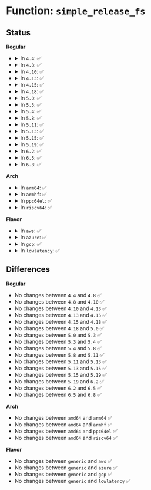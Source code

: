 # Function: <code>simple_release_fs</code>

## Status
<b>Regular</b>
<ul>
<li>
<details>
<summary>In <code>4.4</code>: ✅</summary>

```c
void simple_release_fs(struct vfsmount **mount, int *count);
```

**Collision:** Unique Global

**Inline:** No

**Transformation:** False

**Instances:**

```
In fs/libfs.c (ffffffff81234110)
Location: fs/libfs.c:559
Inline: False
Direct callers:
  - fs/debugfs/inode.c:failed_creating
  - fs/tracefs/inode.c:__create_dir
  - fs/tracefs/inode.c:tracefs_create_file
  - fs/tracefs/inode.c:tracefs_remove
  - fs/tracefs/inode.c:tracefs_remove_recursive
  - fs/tracefs/inode.c:tracefs_remove_recursive
  - security/inode.c:securityfs_create_file
  - security/inode.c:securityfs_remove
```
**Symbols:**

```
ffffffff81234110-ffffffff8123415a: simple_release_fs (STB_GLOBAL)
```
</details>
</li>
<li>
<details>
<summary>In <code>4.8</code>: ✅</summary>

```c
void simple_release_fs(struct vfsmount **mount, int *count);
```

**Collision:** Unique Global

**Inline:** No

**Transformation:** False

**Instances:**

```
In fs/libfs.c (ffffffff8125c740)
Location: fs/libfs.c:587
Inline: False
Direct callers:
  - fs/debugfs/inode.c:failed_creating
  - fs/tracefs/inode.c:tracefs_remove_recursive
  - fs/tracefs/inode.c:tracefs_remove_recursive
  - fs/tracefs/inode.c:tracefs_remove
  - fs/tracefs/inode.c:__create_dir
  - fs/tracefs/inode.c:tracefs_create_file
  - security/inode.c:securityfs_remove
  - security/inode.c:securityfs_create_dentry
```
**Symbols:**

```
ffffffff8125c740-ffffffff8125c78a: simple_release_fs (STB_GLOBAL)
```
</details>
</li>
<li>
<details>
<summary>In <code>4.10</code>: ✅</summary>

```c
void simple_release_fs(struct vfsmount **mount, int *count);
```

**Collision:** Unique Global

**Inline:** No

**Transformation:** False

**Instances:**

```
In fs/libfs.c (ffffffff8126fc90)
Location: fs/libfs.c:595
Inline: False
Direct callers:
  - fs/debugfs/inode.c:failed_creating
  - fs/tracefs/inode.c:tracefs_remove_recursive
  - fs/tracefs/inode.c:tracefs_remove_recursive
  - fs/tracefs/inode.c:tracefs_remove
  - fs/tracefs/inode.c:__create_dir
  - fs/tracefs/inode.c:tracefs_create_file
  - security/inode.c:securityfs_remove
  - security/inode.c:securityfs_create_dentry
```
**Symbols:**

```
ffffffff8126fc90-ffffffff8126fcda: simple_release_fs (STB_GLOBAL)
```
</details>
</li>
<li>
<details>
<summary>In <code>4.13</code>: ✅</summary>

```c
void simple_release_fs(struct vfsmount **mount, int *count);
```

**Collision:** Unique Global

**Inline:** No

**Transformation:** False

**Instances:**

```
In fs/libfs.c (ffffffff8127d510)
Location: fs/libfs.c:596
Inline: False
Direct callers:
  - fs/configfs/mount.c:configfs_release_fs
  - fs/debugfs/inode.c:failed_creating
  - fs/tracefs/inode.c:tracefs_remove_recursive
  - fs/tracefs/inode.c:tracefs_remove_recursive
  - fs/tracefs/inode.c:tracefs_remove
  - fs/tracefs/inode.c:__create_dir
  - fs/tracefs/inode.c:tracefs_create_file
  - security/inode.c:securityfs_create_dentry
  - security/apparmor/apparmorfs.c:aafs_create
```
**Symbols:**

```
ffffffff8127d510-ffffffff8127d55a: simple_release_fs (STB_GLOBAL)
```
</details>
</li>
<li>
<details>
<summary>In <code>4.15</code>: ✅</summary>

```c
void simple_release_fs(struct vfsmount **mount, int *count);
```

**Collision:** Unique Global

**Inline:** No

**Transformation:** False

**Instances:**

```
In fs/libfs.c (ffffffff8129ff90)
Location: fs/libfs.c:596
Inline: False
Direct callers:
  - fs/configfs/mount.c:configfs_release_fs
  - fs/debugfs/inode.c:failed_creating
  - fs/tracefs/inode.c:tracefs_remove_recursive
  - fs/tracefs/inode.c:tracefs_remove_recursive
  - fs/tracefs/inode.c:tracefs_remove
  - fs/tracefs/inode.c:__create_dir
  - fs/tracefs/inode.c:tracefs_create_file
  - security/inode.c:securityfs_create_dentry
```
**Symbols:**

```
ffffffff8129ff90-ffffffff8129ffda: simple_release_fs (STB_GLOBAL)
```
</details>
</li>
<li>
<details>
<summary>In <code>4.18</code>: ✅</summary>

```c
void simple_release_fs(struct vfsmount **mount, int *count);
```

**Collision:** Unique Global

**Inline:** No

**Transformation:** False

**Instances:**

```
In fs/libfs.c (ffffffff812c6d70)
Location: fs/libfs.c:596
Inline: False
Direct callers:
  - fs/configfs/mount.c:configfs_release_fs
  - fs/debugfs/inode.c:failed_creating
  - fs/tracefs/inode.c:tracefs_remove_recursive
  - fs/tracefs/inode.c:tracefs_remove_recursive
  - fs/tracefs/inode.c:tracefs_remove
  - fs/tracefs/inode.c:__create_dir
  - fs/tracefs/inode.c:tracefs_create_file
  - security/inode.c:securityfs_create_dentry
  - security/apparmor/apparmorfs.c:aa_create_aafs
```
**Symbols:**

```
ffffffff812c6d70-ffffffff812c6dba: simple_release_fs (STB_GLOBAL)
```
</details>
</li>
<li>
<details>
<summary>In <code>5.0</code>: ✅</summary>

```c
void simple_release_fs(struct vfsmount **mount, int *count);
```

**Collision:** Unique Global

**Inline:** No

**Transformation:** False

**Instances:**

```
In fs/libfs.c (ffffffff812dbf70)
Location: fs/libfs.c:596
Inline: False
Direct callers:
  - fs/configfs/mount.c:configfs_release_fs
  - fs/debugfs/inode.c:failed_creating
  - fs/tracefs/inode.c:tracefs_remove_recursive
  - fs/tracefs/inode.c:tracefs_remove_recursive
  - fs/tracefs/inode.c:tracefs_remove
  - fs/tracefs/inode.c:__create_dir
  - fs/tracefs/inode.c:tracefs_create_file
  - security/inode.c:securityfs_create_dentry
  - security/apparmor/apparmorfs.c:aa_create_aafs
```
**Symbols:**

```
ffffffff812dbf70-ffffffff812dbfba: simple_release_fs (STB_GLOBAL)
```
</details>
</li>
<li>
<details>
<summary>In <code>5.3</code>: ✅</summary>

```c
void simple_release_fs(struct vfsmount **mount, int *count);
```

**Collision:** Unique Global

**Inline:** No

**Transformation:** False

**Instances:**

```
In fs/libfs.c (ffffffff812fa610)
Location: fs/libfs.c:615
Inline: False
Direct callers:
  - fs/configfs/mount.c:configfs_release_fs
  - fs/debugfs/inode.c:failed_creating
  - fs/debugfs/inode.c:start_creating
  - fs/tracefs/inode.c:tracefs_remove_recursive
  - fs/tracefs/inode.c:tracefs_remove_recursive
  - fs/tracefs/inode.c:tracefs_remove
  - fs/tracefs/inode.c:__create_dir
  - fs/tracefs/inode.c:tracefs_create_file
  - security/inode.c:securityfs_remove
  - security/inode.c:securityfs_create_dentry
  - security/apparmor/apparmorfs.c:aa_create_aafs
  - security/apparmor/apparmorfs.c:aafs_remove
```
**Symbols:**

```
ffffffff812fa610-ffffffff812fa65a: simple_release_fs (STB_GLOBAL)
```
</details>
</li>
<li>
<details>
<summary>In <code>5.4</code>: ✅</summary>

```c
void simple_release_fs(struct vfsmount **mount, int *count);
```

**Collision:** Unique Global

**Inline:** No

**Transformation:** False

**Instances:**

```
In fs/libfs.c (ffffffff8130c580)
Location: fs/libfs.c:620
Inline: False
Direct callers:
  - fs/configfs/mount.c:configfs_release_fs
  - fs/debugfs/inode.c:failed_creating
  - fs/debugfs/inode.c:start_creating
  - fs/tracefs/inode.c:tracefs_remove_recursive
  - fs/tracefs/inode.c:tracefs_remove_recursive
  - fs/tracefs/inode.c:tracefs_remove
  - fs/tracefs/inode.c:__create_dir
  - fs/tracefs/inode.c:tracefs_create_file
  - security/inode.c:securityfs_remove
  - security/inode.c:securityfs_create_dentry
  - security/apparmor/apparmorfs.c:aa_create_aafs
  - security/apparmor/apparmorfs.c:aafs_remove
```
**Symbols:**

```
ffffffff8130c580-ffffffff8130c5ca: simple_release_fs (STB_GLOBAL)
```
</details>
</li>
<li>
<details>
<summary>In <code>5.8</code>: ✅</summary>

```c
void simple_release_fs(struct vfsmount **mount, int *count);
```

**Collision:** Unique Global

**Inline:** No

**Transformation:** False

**Instances:**

```
In fs/libfs.c (ffffffff81345b70)
Location: fs/libfs.c:689
Inline: False
Direct callers:
  - fs/configfs/mount.c:configfs_release_fs
  - fs/debugfs/inode.c:remove_one
  - fs/debugfs/inode.c:failed_creating
  - fs/debugfs/inode.c:start_creating
  - fs/tracefs/inode.c:tracefs_remove
  - fs/tracefs/inode.c:remove_one
  - fs/tracefs/inode.c:__create_dir
  - fs/tracefs/inode.c:tracefs_create_file
  - fs/tracefs/inode.c:start_creating
  - security/inode.c:securityfs_remove
  - security/inode.c:securityfs_create_dentry
  - security/apparmor/apparmorfs.c:aa_mk_null_file
  - security/apparmor/apparmorfs.c:aafs_remove
  - drivers/char/mem.c:chr_dev_init
```
**Symbols:**

```
ffffffff81345b70-ffffffff81345bba: simple_release_fs (STB_GLOBAL)
```
</details>
</li>
<li>
<details>
<summary>In <code>5.11</code>: ✅</summary>

```c
void simple_release_fs(struct vfsmount **mount, int *count);
```

**Collision:** Unique Global

**Inline:** No

**Transformation:** False

**Instances:**

```
In fs/libfs.c (ffffffff81352020)
Location: fs/libfs.c:691
Inline: False
Direct callers:
  - fs/configfs/mount.c:configfs_release_fs
  - fs/debugfs/inode.c:remove_one
  - fs/debugfs/inode.c:debugfs_create_automount
  - fs/debugfs/inode.c:debugfs_create_dir
  - fs/debugfs/inode.c:__debugfs_create_file
  - fs/tracefs/inode.c:tracefs_remove
  - fs/tracefs/inode.c:remove_one
  - fs/tracefs/inode.c:__create_dir
  - fs/tracefs/inode.c:tracefs_create_file
  - fs/tracefs/inode.c:start_creating
  - security/inode.c:securityfs_remove
  - security/inode.c:securityfs_create_dentry
  - security/apparmor/apparmorfs.c:aa_mk_null_file
  - security/apparmor/apparmorfs.c:aafs_remove
  - drivers/char/mem.c:chr_dev_init
```
**Symbols:**

```
ffffffff81352020-ffffffff8135206a: simple_release_fs (STB_GLOBAL)
```
</details>
</li>
<li>
<details>
<summary>In <code>5.13</code>: ✅</summary>

```c
void simple_release_fs(struct vfsmount **mount, int *count);
```

**Collision:** Unique Global

**Inline:** No

**Transformation:** False

**Instances:**

```
In fs/libfs.c (ffffffff813593b0)
Location: fs/libfs.c:694
Inline: False
Direct callers:
  - kernel/resource.c:iomem_init_inode
  - fs/configfs/mount.c:configfs_release_fs
  - fs/debugfs/inode.c:remove_one
  - fs/debugfs/inode.c:debugfs_create_automount
  - fs/debugfs/inode.c:debugfs_create_dir
  - fs/debugfs/inode.c:__debugfs_create_file
  - fs/tracefs/inode.c:tracefs_remove
  - fs/tracefs/inode.c:remove_one
  - fs/tracefs/inode.c:__create_dir
  - fs/tracefs/inode.c:tracefs_create_file
  - fs/tracefs/inode.c:start_creating
  - security/inode.c:securityfs_remove
  - security/inode.c:securityfs_create_dentry
  - security/apparmor/apparmorfs.c:aa_create_aafs
  - security/apparmor/apparmorfs.c:aafs_remove
```
**Symbols:**

```
ffffffff813593b0-ffffffff813593fa: simple_release_fs (STB_GLOBAL)
```
</details>
</li>
<li>
<details>
<summary>In <code>5.15</code>: ✅</summary>

```c
void simple_release_fs(struct vfsmount **mount, int *count);
```

**Collision:** Unique Global

**Inline:** No

**Transformation:** False

**Instances:**

```
In fs/libfs.c (ffffffff813a7850)
Location: fs/libfs.c:703
Inline: False
Direct callers:
  - kernel/resource.c:iomem_init_inode
  - fs/configfs/mount.c:configfs_release_fs
  - fs/debugfs/inode.c:remove_one
  - fs/debugfs/inode.c:debugfs_create_automount
  - fs/debugfs/inode.c:debugfs_create_dir
  - fs/debugfs/inode.c:__debugfs_create_file
  - fs/tracefs/inode.c:tracefs_remove
  - fs/tracefs/inode.c:remove_one
  - fs/tracefs/inode.c:__create_dir
  - fs/tracefs/inode.c:tracefs_create_file
  - fs/tracefs/inode.c:start_creating
  - security/inode.c:securityfs_remove
  - security/inode.c:securityfs_create_dentry
  - security/apparmor/apparmorfs.c:aa_create_aafs
  - security/apparmor/apparmorfs.c:aafs_remove
```
**Symbols:**

```
ffffffff813a7850-ffffffff813a789a: simple_release_fs (STB_GLOBAL)
```
</details>
</li>
<li>
<details>
<summary>In <code>5.19</code>: ✅</summary>

```c
void simple_release_fs(struct vfsmount **mount, int *count);
```

**Collision:** Unique Global

**Inline:** No

**Transformation:** False

**Instances:**

```
In fs/libfs.c (ffffffff8142b190)
Location: fs/libfs.c:730
Inline: False
Direct callers:
  - kernel/resource.c:iomem_init_inode
  - fs/configfs/mount.c:configfs_release_fs
  - fs/debugfs/inode.c:debugfs_remove
  - fs/debugfs/inode.c:remove_one
  - fs/debugfs/inode.c:debugfs_create_automount
  - fs/debugfs/inode.c:debugfs_create_dir
  - fs/debugfs/inode.c:__debugfs_create_file
  - fs/tracefs/inode.c:tracefs_remove
  - fs/tracefs/inode.c:remove_one
  - fs/tracefs/inode.c:__create_dir
  - fs/tracefs/inode.c:tracefs_create_file
  - fs/tracefs/inode.c:start_creating
  - security/inode.c:securityfs_remove
  - security/inode.c:securityfs_create_dentry
  - security/apparmor/apparmorfs.c:aa_create_aafs
  - security/apparmor/apparmorfs.c:aafs_remove
```
**Symbols:**

```
ffffffff8142b190-ffffffff8142b1e6: simple_release_fs (STB_GLOBAL)
```
</details>
</li>
<li>
<details>
<summary>In <code>6.2</code>: ✅</summary>

```c
void simple_release_fs(struct vfsmount **mount, int *count);
```

**Collision:** Unique Global

**Inline:** No

**Transformation:** False

**Instances:**

```
In fs/libfs.c (ffffffff814b8370)
Location: fs/libfs.c:731
Inline: False
Direct callers:
  - kernel/resource.c:iomem_init_inode
  - fs/configfs/mount.c:configfs_release_fs
  - fs/debugfs/inode.c:debugfs_lookup_and_remove
  - fs/debugfs/inode.c:remove_one
  - fs/debugfs/inode.c:debugfs_create_symlink
  - fs/debugfs/inode.c:debugfs_create_automount
  - fs/debugfs/inode.c:debugfs_create_automount
  - fs/debugfs/inode.c:debugfs_create_dir
  - fs/debugfs/inode.c:debugfs_create_dir
  - fs/debugfs/inode.c:__debugfs_create_file
  - fs/debugfs/inode.c:__debugfs_create_file
  - fs/tracefs/inode.c:tracefs_remove
  - fs/tracefs/inode.c:remove_one
  - fs/tracefs/inode.c:__create_dir
  - fs/tracefs/inode.c:tracefs_create_file
  - fs/tracefs/inode.c:start_creating
  - security/inode.c:securityfs_remove
  - security/inode.c:securityfs_create_dentry
  - security/apparmor/apparmorfs.c:aa_create_aafs
  - security/apparmor/apparmorfs.c:aafs_remove
```
**Symbols:**

```
ffffffff814b8370-ffffffff814b83c6: simple_release_fs (STB_GLOBAL)
```
</details>
</li>
<li>
<details>
<summary>In <code>6.5</code>: ✅</summary>

```c
void simple_release_fs(struct vfsmount **mount, int *count);
```

**Collision:** Unique Global

**Inline:** No

**Transformation:** False

**Instances:**

```
In fs/libfs.c (ffffffff814ed580)
Location: fs/libfs.c:726
Inline: False
Direct callers:
  - kernel/resource.c:iomem_init_inode
  - fs/configfs/mount.c:configfs_release_fs
  - fs/debugfs/inode.c:debugfs_lookup_and_remove
  - fs/debugfs/inode.c:remove_one
  - fs/debugfs/inode.c:debugfs_create_symlink
  - fs/debugfs/inode.c:debugfs_create_automount
  - fs/debugfs/inode.c:debugfs_create_automount
  - fs/debugfs/inode.c:debugfs_create_dir
  - fs/debugfs/inode.c:debugfs_create_dir
  - fs/debugfs/inode.c:__debugfs_create_file
  - fs/debugfs/inode.c:__debugfs_create_file
  - fs/tracefs/inode.c:tracefs_remove
  - fs/tracefs/inode.c:remove_one
  - fs/tracefs/inode.c:__create_dir
  - fs/tracefs/inode.c:tracefs_create_file
  - security/inode.c:securityfs_remove
  - security/inode.c:securityfs_create_dentry
  - security/apparmor/apparmorfs.c:aa_create_aafs
  - security/apparmor/apparmorfs.c:aa_create_aafs
  - security/apparmor/apparmorfs.c:aa_create_aafs
  - security/apparmor/apparmorfs.c:aafs_remove
```
**Symbols:**

```
ffffffff814ed580-ffffffff814ed5d6: simple_release_fs (STB_GLOBAL)
```
</details>
</li>
<li>
<details>
<summary>In <code>6.8</code>: ✅</summary>

```c
void simple_release_fs(struct vfsmount **mount, int *count);
```

**Collision:** Unique Global

**Inline:** No

**Transformation:** False

**Instances:**

```
In fs/libfs.c (ffffffff815212e0)
Location: fs/libfs.c:996
Inline: False
Direct callers:
  - kernel/resource.c:iomem_init_inode
  - fs/configfs/mount.c:configfs_release_fs
  - fs/debugfs/inode.c:debugfs_lookup_and_remove
  - fs/debugfs/inode.c:remove_one
  - fs/debugfs/inode.c:debugfs_create_symlink
  - fs/debugfs/inode.c:debugfs_create_automount
  - fs/debugfs/inode.c:debugfs_create_automount
  - fs/debugfs/inode.c:debugfs_create_dir
  - fs/debugfs/inode.c:debugfs_create_dir
  - fs/debugfs/inode.c:__debugfs_create_file
  - fs/debugfs/inode.c:__debugfs_create_file
  - fs/tracefs/inode.c:tracefs_remove
  - fs/tracefs/inode.c:remove_one
  - fs/tracefs/inode.c:__create_dir
  - fs/tracefs/inode.c:tracefs_create_file
  - security/inode.c:securityfs_remove
  - security/inode.c:securityfs_create_dentry
  - security/apparmor/apparmorfs.c:aa_create_aafs
  - security/apparmor/apparmorfs.c:aa_create_aafs
  - security/apparmor/apparmorfs.c:aa_create_aafs
  - security/apparmor/apparmorfs.c:aafs_remove
  - drivers/gpu/drm/drm_drv.c:drm_dev_init
  - drivers/gpu/drm/drm_drv.c:drm_dev_init_release
```
**Symbols:**

```
ffffffff815212e0-ffffffff81521336: simple_release_fs (STB_GLOBAL)
```
</details>
</li>
</ul>
<b>Arch</b>
<ul>
<li>
<details>
<summary>In <code>arm64</code>: ✅</summary>

```c
void simple_release_fs(struct vfsmount **mount, int *count);
```

**Collision:** Unique Global

**Inline:** No

**Transformation:** False

**Instances:**

```
In fs/libfs.c (ffff8000103c0e50)
Location: fs/libfs.c:620
Inline: False
Direct callers:
  - fs/configfs/mount.c:configfs_release_fs
  - fs/debugfs/inode.c:failed_creating
  - fs/debugfs/inode.c:start_creating
  - fs/tracefs/inode.c:tracefs_remove_recursive
  - fs/tracefs/inode.c:tracefs_remove_recursive
  - fs/tracefs/inode.c:tracefs_remove
  - fs/tracefs/inode.c:__create_dir
  - fs/tracefs/inode.c:tracefs_create_file
  - security/inode.c:securityfs_remove
  - security/inode.c:securityfs_create_dentry
  - security/apparmor/apparmorfs.c:aa_create_aafs
  - security/apparmor/apparmorfs.c:aafs_remove
```
**Symbols:**

```
ffff8000103c0e50-ffff8000103c0ef8: simple_release_fs (STB_GLOBAL)
```
</details>
</li>
<li>
<details>
<summary>In <code>armhf</code>: ✅</summary>

```c
void simple_release_fs(struct vfsmount **mount, int *count);
```

**Collision:** Unique Global

**Inline:** No

**Transformation:** False

**Instances:**

```
In fs/libfs.c (c059d6a4)
Location: fs/libfs.c:620
Inline: False
Direct callers:
  - fs/configfs/mount.c:configfs_release_fs
  - fs/debugfs/inode.c:failed_creating
  - fs/debugfs/inode.c:start_creating
  - fs/tracefs/inode.c:tracefs_remove_recursive
  - fs/tracefs/inode.c:tracefs_remove_recursive
  - fs/tracefs/inode.c:tracefs_remove
  - fs/tracefs/inode.c:__create_dir
  - fs/tracefs/inode.c:tracefs_create_file
  - security/inode.c:securityfs_remove
  - security/inode.c:securityfs_create_dentry
  - security/apparmor/apparmorfs.c:aa_create_aafs
  - security/apparmor/apparmorfs.c:aafs_remove
```
**Symbols:**

```
c059d6a4-c059d70c: simple_release_fs (STB_GLOBAL)
```
</details>
</li>
<li>
<details>
<summary>In <code>ppc64el</code>: ✅</summary>

```c
void simple_release_fs(struct vfsmount **mount, int *count);
```

**Collision:** Unique Global

**Inline:** No

**Transformation:** False

**Instances:**

```
In fs/libfs.c (c0000000004bf770)
Location: fs/libfs.c:620
Inline: False
Direct callers:
  - fs/configfs/mount.c:configfs_release_fs
  - fs/debugfs/inode.c:failed_creating
  - fs/debugfs/inode.c:start_creating
  - fs/tracefs/inode.c:tracefs_remove_recursive
  - fs/tracefs/inode.c:tracefs_remove_recursive
  - fs/tracefs/inode.c:tracefs_remove
  - fs/tracefs/inode.c:__create_dir
  - fs/tracefs/inode.c:tracefs_create_file
  - security/inode.c:securityfs_remove
  - security/inode.c:securityfs_create_dentry
  - security/apparmor/apparmorfs.c:aa_create_aafs
  - security/apparmor/apparmorfs.c:aafs_remove
```
**Symbols:**

```
c0000000004bf770-c0000000004bf830: simple_release_fs (STB_GLOBAL)
```
</details>
</li>
<li>
<details>
<summary>In <code>riscv64</code>: ✅</summary>

```c
void simple_release_fs(struct vfsmount **mount, int *count);
```

**Collision:** Unique Global

**Inline:** No

**Transformation:** False

**Instances:**

```
In fs/libfs.c (ffffffe000281264)
Location: fs/libfs.c:620
Inline: False
Direct callers:
  - fs/configfs/mount.c:configfs_release_fs
  - fs/debugfs/inode.c:failed_creating
  - fs/debugfs/inode.c:start_creating
  - fs/tracefs/inode.c:tracefs_remove_recursive
  - fs/tracefs/inode.c:tracefs_remove_recursive
  - fs/tracefs/inode.c:tracefs_remove
  - fs/tracefs/inode.c:__create_dir
  - fs/tracefs/inode.c:tracefs_create_file
  - security/inode.c:securityfs_remove
  - security/inode.c:securityfs_create_dentry
  - security/apparmor/apparmorfs.c:aa_create_aafs
  - security/apparmor/apparmorfs.c:aafs_remove
```
**Symbols:**

```
ffffffe000281264-ffffffe0002812f8: simple_release_fs (STB_GLOBAL)
```
</details>
</li>
</ul>
<b>Flavor</b>
<ul>
<li>
<details>
<summary>In <code>aws</code>: ✅</summary>

```c
void simple_release_fs(struct vfsmount **mount, int *count);
```

**Collision:** Unique Global

**Inline:** No

**Transformation:** False

**Instances:**

```
In fs/libfs.c (ffffffff81304b60)
Location: fs/libfs.c:620
Inline: False
Direct callers:
  - fs/configfs/mount.c:configfs_release_fs
  - fs/debugfs/inode.c:failed_creating
  - fs/debugfs/inode.c:start_creating
  - fs/tracefs/inode.c:tracefs_remove_recursive
  - fs/tracefs/inode.c:tracefs_remove_recursive
  - fs/tracefs/inode.c:tracefs_remove
  - fs/tracefs/inode.c:__create_dir
  - fs/tracefs/inode.c:tracefs_create_file
  - security/inode.c:securityfs_remove
  - security/inode.c:securityfs_create_dentry
  - security/apparmor/apparmorfs.c:aa_create_aafs
  - security/apparmor/apparmorfs.c:aafs_remove
```
**Symbols:**

```
ffffffff81304b60-ffffffff81304baa: simple_release_fs (STB_GLOBAL)
```
</details>
</li>
<li>
<details>
<summary>In <code>azure</code>: ✅</summary>

```c
void simple_release_fs(struct vfsmount **mount, int *count);
```

**Collision:** Unique Global

**Inline:** No

**Transformation:** False

**Instances:**

```
In fs/libfs.c (ffffffff812f5780)
Location: fs/libfs.c:620
Inline: False
Direct callers:
  - fs/configfs/mount.c:configfs_release_fs
  - fs/debugfs/inode.c:failed_creating
  - fs/debugfs/inode.c:start_creating
  - fs/tracefs/inode.c:tracefs_remove_recursive
  - fs/tracefs/inode.c:tracefs_remove_recursive
  - fs/tracefs/inode.c:tracefs_remove
  - fs/tracefs/inode.c:__create_dir
  - fs/tracefs/inode.c:tracefs_create_file
  - security/inode.c:securityfs_remove
  - security/inode.c:securityfs_create_dentry
  - security/apparmor/apparmorfs.c:aa_create_aafs
  - security/apparmor/apparmorfs.c:aafs_remove
```
**Symbols:**

```
ffffffff812f5780-ffffffff812f57ca: simple_release_fs (STB_GLOBAL)
```
</details>
</li>
<li>
<details>
<summary>In <code>gcp</code>: ✅</summary>

```c
void simple_release_fs(struct vfsmount **mount, int *count);
```

**Collision:** Unique Global

**Inline:** No

**Transformation:** False

**Instances:**

```
In fs/libfs.c (ffffffff81302950)
Location: fs/libfs.c:620
Inline: False
Direct callers:
  - fs/configfs/mount.c:configfs_release_fs
  - fs/debugfs/inode.c:failed_creating
  - fs/debugfs/inode.c:start_creating
  - fs/tracefs/inode.c:tracefs_remove_recursive
  - fs/tracefs/inode.c:tracefs_remove_recursive
  - fs/tracefs/inode.c:tracefs_remove
  - fs/tracefs/inode.c:__create_dir
  - fs/tracefs/inode.c:tracefs_create_file
  - security/inode.c:securityfs_remove
  - security/inode.c:securityfs_create_dentry
  - security/apparmor/apparmorfs.c:aa_create_aafs
  - security/apparmor/apparmorfs.c:aafs_remove
```
**Symbols:**

```
ffffffff81302950-ffffffff8130299a: simple_release_fs (STB_GLOBAL)
```
</details>
</li>
<li>
<details>
<summary>In <code>lowlatency</code>: ✅</summary>

```c
void simple_release_fs(struct vfsmount **mount, int *count);
```

**Collision:** Unique Global

**Inline:** No

**Transformation:** False

**Instances:**

```
In fs/libfs.c (ffffffff813135f0)
Location: fs/libfs.c:620
Inline: False
Direct callers:
  - fs/configfs/mount.c:configfs_release_fs
  - fs/debugfs/inode.c:failed_creating
  - fs/debugfs/inode.c:start_creating
  - fs/tracefs/inode.c:tracefs_remove_recursive
  - fs/tracefs/inode.c:tracefs_remove_recursive
  - fs/tracefs/inode.c:tracefs_remove
  - fs/tracefs/inode.c:__create_dir
  - fs/tracefs/inode.c:tracefs_create_file
  - security/inode.c:securityfs_remove
  - security/inode.c:securityfs_create_dentry
  - security/apparmor/apparmorfs.c:aa_create_aafs
  - security/apparmor/apparmorfs.c:aafs_remove
```
**Symbols:**

```
ffffffff813135f0-ffffffff8131363c: simple_release_fs (STB_GLOBAL)
```
</details>
</li>
</ul>

## Differences
<b>Regular</b>
<ul>
<li>
No changes between <code>4.4</code> and <code>4.8</code> ✅
</li>
<li>
No changes between <code>4.8</code> and <code>4.10</code> ✅
</li>
<li>
No changes between <code>4.10</code> and <code>4.13</code> ✅
</li>
<li>
No changes between <code>4.13</code> and <code>4.15</code> ✅
</li>
<li>
No changes between <code>4.15</code> and <code>4.18</code> ✅
</li>
<li>
No changes between <code>4.18</code> and <code>5.0</code> ✅
</li>
<li>
No changes between <code>5.0</code> and <code>5.3</code> ✅
</li>
<li>
No changes between <code>5.3</code> and <code>5.4</code> ✅
</li>
<li>
No changes between <code>5.4</code> and <code>5.8</code> ✅
</li>
<li>
No changes between <code>5.8</code> and <code>5.11</code> ✅
</li>
<li>
No changes between <code>5.11</code> and <code>5.13</code> ✅
</li>
<li>
No changes between <code>5.13</code> and <code>5.15</code> ✅
</li>
<li>
No changes between <code>5.15</code> and <code>5.19</code> ✅
</li>
<li>
No changes between <code>5.19</code> and <code>6.2</code> ✅
</li>
<li>
No changes between <code>6.2</code> and <code>6.5</code> ✅
</li>
<li>
No changes between <code>6.5</code> and <code>6.8</code> ✅
</li>
</ul>
<b>Arch</b>
<ul>
<li>
No changes between <code>amd64</code> and <code>arm64</code> ✅
</li>
<li>
No changes between <code>amd64</code> and <code>armhf</code> ✅
</li>
<li>
No changes between <code>amd64</code> and <code>ppc64el</code> ✅
</li>
<li>
No changes between <code>amd64</code> and <code>riscv64</code> ✅
</li>
</ul>
<b>Flavor</b>
<ul>
<li>
No changes between <code>generic</code> and <code>aws</code> ✅
</li>
<li>
No changes between <code>generic</code> and <code>azure</code> ✅
</li>
<li>
No changes between <code>generic</code> and <code>gcp</code> ✅
</li>
<li>
No changes between <code>generic</code> and <code>lowlatency</code> ✅
</li>
</ul>
